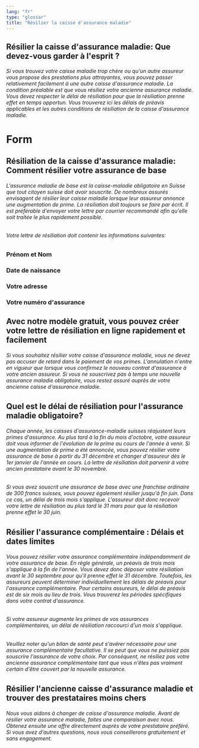 ```yaml
---
lang: "fr"
type: "glossar"
title: "Résilier la caisse d'assurance maladie"
---
```


## Résilier la caisse d'assurance maladie: Que devez-vous garder à l'esprit ?

###### Si vous trouvez votre caisse maladie trop chère ou qu'un autre assureur vous propose des prestations plus attrayantes, vous pouvez passer relativement facilement à une autre caisse d'assurance maladie. La condition préalable est que vous résiliez votre ancienne assurance maladie. Vous devez respecter le délai de résiliation pour que la résiliation prenne effet en temps opportun. Vous trouverez ici les délais de préavis applicables et les autres conditions de résiliation de la caisse d'assurance maladie.

# Form

## Résiliation de la caisse d'assurance maladie: Comment résilier votre assurance de base

###### L'assurance maladie de base est la caisse-maladie obligatoire en Suisse que tout citoyen suisse doit avoir souscrite. De nombreux assurés envisagent de résilier leur caisse maladie lorsque leur assureur annonce une augmentation de prime. La résiliation doit toujours se faire par écrit. Il est préférable d'envoyer votre lettre par courrier recommandé afin qu'elle soit traitée le plus rapidement possible.

###### Votre lettre de résiliation doit contenir les informations suivantes:

### Prénom et Nom

### Date de naissance

### Votre adresse

### Votre numéro d'assurance

## Avec notre modèle gratuit, vous pouvez créer votre lettre de résiliation en ligne rapidement et facilement

###### Si vous souhaitez résilier votre caisse d'assurance maladie, vous ne devez pas accuser de retard dans le paiement de vos primes. L'annulation n'entre en vigueur que lorsque vous confirmez le nouveau contrat d'assurance à votre ancien assureur. Si vous ne souscrivez pas à temps une nouvelle assurance maladie obligatoire, vous restez assuré auprès de votre ancienne caisse d'assurance maladie.

## Quel est le délai de résiliation pour l'assurance maladie obligatoire?

###### Chaque année, les caisses d'assurance-maladie suisses réajustent leurs primes d'assurance. Au plus tard à la fin du mois d'octobre, votre assureur doit vous informer de l'évolution de la prime au cours de l'année à venir. Si une augmentation de prime a été annoncée, vous pouvez résilier votre assurance de base à partir du 31 décembre et changer d'assureur dès le 1er janvier de l'année en cours. La lettre de résiliation doit parvenir à votre ancien prestataire avant le 30 novembre.

###### Si vous avez souscrit une assurance de base avec une franchise ordinaire de 300 francs suisses, vous pouvez également résilier jusqu'à fin juin. Dans ce cas, un délai de trois mois s'applique. L'assureur doit donc recevoir votre lettre de résiliation au plus tard le 31 mars pour que la résiliation prenne effet le 30 juin.

## Résilier l'assurance complémentaire : Délais et dates limites

###### Vous pouvez résilier votre assurance complémentaire indépendamment de votre assurance de base. En règle générale, un préavis de trois mois s'applique à la fin de l'année. Vous devez donc déposer votre résiliation avant le 30 septembre pour qu'il prenne effet le 31 décembre. Toutefois, les assureurs peuvent déterminer individuellement les délais de préavis pour l'assurance complémentaire. Pour certains assureurs, le délai de préavis est de six mois au lieu de trois. Vous trouverez les périodes spécifiques dans votre contrat d'assurance.

###### Si votre assureur augmente les primes de vos assurances complémentaires, un délai de résiliation raccourci d'un mois s'applique.

###### Veuillez noter qu'un bilan de santé peut s'avérer nécessaire pour une assurance complémentaire facultative. Il se peut que vous ne puissiez pas souscrire l'assurance de votre choix. Par conséquent, ne résiliez pas votre ancienne assurance complémentaire tant que vous n'êtes pas vraiment certain d'être couvert par la nouvelle assurance.

## Résilier l'ancienne caisse d'assurance maladie et trouver des prestataires moins chers

###### Nous vous aidons à changer de caisse d'assurance maladie. Avant de résilier votre assurance maladie, faites une comparaison avec nous. Obtenez ensuite une offre directement auprès de votre prestataire préféré. Si vous avez d'autres questions, nous vous conseillerons gratuitement et sans engagement.

